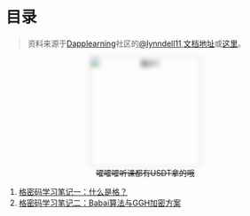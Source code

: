 # 目录

> 资料来源于[Dapplearning](https://dapplearning.org/reward)社区的[@lynndell11](https://x.com/lynndell11),[文档地址](https://drive.google.com/file/d/1vLUwb69AzB-izVuNdwquNh1P6BQDgcAz/view?usp=sharing)或[这里](https://klizz.top/lattice/全同态加密理论_生态现状与未来展望.pdf)。

<style>
img.blur-effect {
    filter: blur(4px);
    transition: filter 0.3s;
    display: block;
    margin: 0 auto;
}
img.blur-effect:hover,
img.blur-effect:active {
    filter: none;
}
</style>

<div style="text-align: center;">
    <img class="blur-effect" src="/img/lattice/1.png" alt="图片1" width="200" />
    <del><span class = "hidden-text">嚯嚯嚯听课都有USDT拿的哦</span></del>
</div>

1. [格密码学习笔记一：什么是格？](/lattice/lattice_1)  
2. [格密码学习笔记二：Babai算法与GGH加密方案](/lattice/lattice_2)

